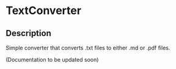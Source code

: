 # TextConverter

## Description

Simple converter that converts .txt files to either .md or .pdf files.

(Documentation to be updated soon)
